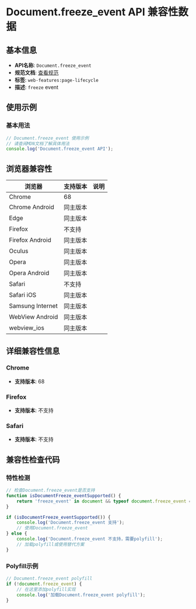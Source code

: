 # Document.freeze_event API 兼容性数据

## 基本信息

- **API名称**: `Document.freeze_event`
- **规范文档**: [查看规范](https://wicg.github.io/page-lifecycle/#dom-document-onfreeze)
- **标签**: `web-features:page-lifecycle`
- **描述**: `freeze` event

## 使用示例

### 基本用法

```javascript
// Document.freeze_event 使用示例
// 请查阅MDN文档了解具体用法
console.log('Document.freeze_event API');
```

## 浏览器兼容性

| 浏览器 | 支持版本 | 说明 |
|--------|----------|------|
| Chrome | 68 |  |
| Chrome Android | 同主版本 |  |
| Edge | 同主版本 |  |
| Firefox | 不支持 |  |
| Firefox Android | 同主版本 |  |
| Oculus | 同主版本 |  |
| Opera | 同主版本 |  |
| Opera Android | 同主版本 |  |
| Safari | 不支持 |  |
| Safari iOS | 同主版本 |  |
| Samsung Internet | 同主版本 |  |
| WebView Android | 同主版本 |  |
| webview_ios | 同主版本 |  |

## 详细兼容性信息

### Chrome

- **支持版本**: 68

### Firefox

- **支持版本**: 不支持

### Safari

- **支持版本**: 不支持

## 兼容性检查代码

### 特性检测

```javascript
// 检查Document.freeze_event是否支持
function isDocumentFreeze_eventSupported() {
    return 'freeze_event' in document && typeof document.freeze_event === 'function';
}

if (isDocumentFreeze_eventSupported()) {
    console.log('Document.freeze_event 支持');
    // 使用Document.freeze_event
} else {
    console.log('Document.freeze_event 不支持，需要polyfill');
    // 加载polyfill或使用替代方案
}
```

### Polyfill示例

```javascript
// Document.freeze_event polyfill
if (!document.freeze_event) {
    // 在这里添加polyfill实现
    console.log('加载Document.freeze_event polyfill');
}
```

